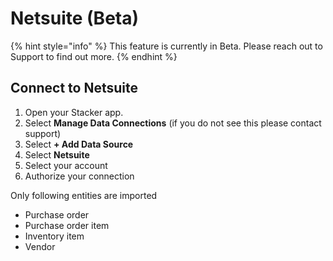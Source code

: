 # Netsuite (Beta)

{% hint style="info" %}
This feature is currently in Beta. Please reach out to Support to find out more.&#x20;
{% endhint %}

## **Connect to Netsuite**

1. Open your Stacker app.&#x20;
2. Select <img src="https://3670244749-files.gitbook.io/~/files/v0/b/gitbook-x-prod.appspot.com/o/spaces%2F6QaGf7ZvNU2Re8mlQTaJ%2Fuploads%2FV0tMMc1jmSVQpz2s6cyS%2FCleanShot%202024-12-20%20at%2013.35.46%402x.png?alt=media&#x26;token=38c637bf-b8b1-4a8a-afe0-535de9cf4c41" alt="" data-size="line">**Manage Data Connections** (if you do not see this please contact support)
3. Select **+ Add Data Source**
4. Select **Netsuite**
5. Select your account&#x20;
6. Authorize your connection

Only following entities are imported

* Purchase order
* Purchase order item
* Inventory item
* Vendor
